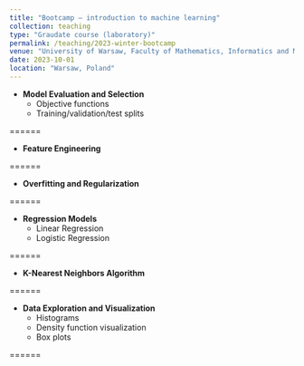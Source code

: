 ```yaml
---
title: "Bootcamp – introduction to machine learning"
collection: teaching
type: "Graudate course (laboratory)"
permalink: /teaching/2023-winter-bootcamp
venue: "University of Warsaw, Faculty of Mathematics, Informatics and Mechanics"
date: 2023-10-01
location: "Warsaw, Poland"
---
```


- **Model Evaluation and Selection**
  - Objective functions
  - Training/validation/test splits

======

- **Feature Engineering**

======

- **Overfitting and Regularization**

======

- **Regression Models**
  - Linear Regression
  - Logistic Regression

======

- **K-Nearest Neighbors Algorithm**

======

- **Data Exploration and Visualization**
  - Histograms
  - Density function visualization
  - Box plots

======